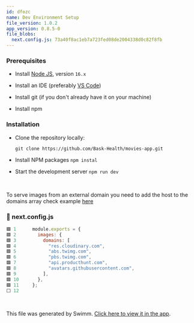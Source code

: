 ```yaml
---
id: dfozc
name: Dev Environment Setup
file_version: 1.0.2
app_version: 0.8.5-0
file_blobs:
  next.config.js: 73a40f8ac1eb7a723fed08de2004338d0c82f8fb
---
```


### **Prerequisites**

*   Install [Node JS](https://nodejs.org/en/download/), version `16.x`
    
*   Install an IDE (preferably [VS Code](https://code.visualstudio.com/))
    
*   Install git (if you don't already have it on your machine)
    
*   Install npm
    

### **Installation**

*   Clone the repository locally:
    
    ```
    git clone https://github.com/Bask-Health/movies-app.git
    ```
    
*   Install NPM packages `npm instal`
    
*   Start the development server `npm run dev`

<br/>

To serve images from an external domain you need to add the host to the domains array check example [here](https://nextjs.org/docs/messages/next-image-unconfigured-host)
<!-- NOTE-swimm-snippet: the lines below link your snippet to Swimm -->
### 📄 next.config.js
```javascript
🟩 1      module.exports = {
🟩 2        images: {
🟩 3          domains: [
🟩 4            "res.cloudinary.com",
🟩 5            "abs.twimg.com",
🟩 6            "pbs.twimg.com",
🟩 7            "api.producthunt.com",
🟩 8            "avatars.githubusercontent.com",
🟩 9          ],
🟩 10       },
🟩 11     };
⬜ 12     
```

<br/>

This file was generated by Swimm. [Click here to view it in the app](https://app.swimm.io/repos/Z2l0aHViJTNBJTNBbW92aWVzLWFwcCUzQSUzQUJhc2stSGVhbHRo/docs/dfozc).